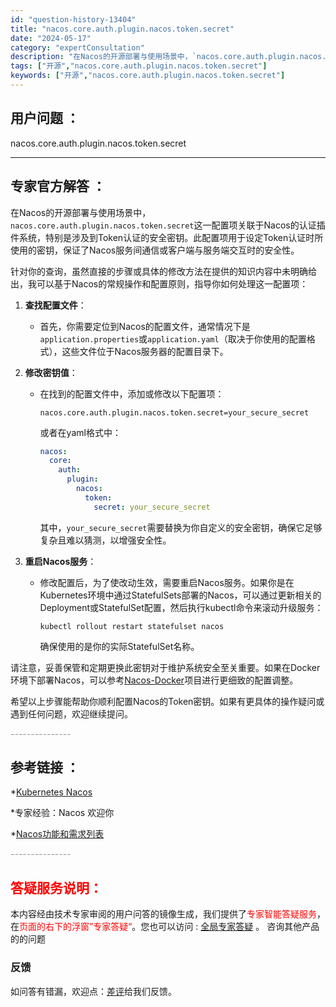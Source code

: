 ```yaml
---
id: "question-history-13404"
title: "nacos.core.auth.plugin.nacos.token.secret"
date: "2024-05-17"
category: "expertConsultation"
description: "在Nacos的开源部署与使用场景中，`nacos.core.auth.plugin.nacos.token.secret`这一配置项关联于Nacos的认证插件系统，特别是涉及到Token认证的安全密钥。此配置项用于设定Token认证时所使用的密钥，保证了Nacos服务间通信或客户端与服务端交互时的安"
tags: ["开源","nacos.core.auth.plugin.nacos.token.secret"]
keywords: ["开源","nacos.core.auth.plugin.nacos.token.secret"]
---
```


## 用户问题 ： 
 nacos.core.auth.plugin.nacos.token.secret  

---------------
## 专家官方解答 ：

在Nacos的开源部署与使用场景中，`nacos.core.auth.plugin.nacos.token.secret`这一配置项关联于Nacos的认证插件系统，特别是涉及到Token认证的安全密钥。此配置项用于设定Token认证时所使用的密钥，保证了Nacos服务间通信或客户端与服务端交互时的安全性。

针对你的查询，虽然直接的步骤或具体的修改方法在提供的知识内容中未明确给出，我可以基于Nacos的常规操作和配置原则，指导你如何处理这一配置项：

1. **查找配置文件**：
   - 首先，你需要定位到Nacos的配置文件，通常情况下是`application.properties`或`application.yaml`（取决于你使用的配置格式），这些文件位于Nacos服务器的配置目录下。

2. **修改密钥值**：
   - 在找到的配置文件中，添加或修改以下配置项：
     ```properties
     nacos.core.auth.plugin.nacos.token.secret=your_secure_secret
     ```
     或者在yaml格式中：
     ```yaml
     nacos:
       core:
         auth:
           plugin:
             nacos:
               token:
                 secret: your_secure_secret
     ```
     其中，`your_secure_secret`需要替换为你自定义的安全密钥，确保它足够复杂且难以猜测，以增强安全性。

3. **重启Nacos服务**：
   - 修改配置后，为了使改动生效，需要重启Nacos服务。如果你是在Kubernetes环境中通过StatefulSets部署的Nacos，可以通过更新相关的Deployment或StatefulSet配置，然后执行kubectl命令来滚动升级服务：
     ```shell
     kubectl rollout restart statefulset nacos
     ```
     确保使用的是你的实际StatefulSet名称。

请注意，妥善保管和定期更换此密钥对于维护系统安全至关重要。如果在Docker环境下部署Nacos，可以参考[Nacos-Docker](https://github.com/nacos-group/nacos-docker)项目进行更细致的配置调整。

希望以上步骤能帮助你顺利配置Nacos的Token密钥。如果有更具体的操作疑问或遇到任何问题，欢迎继续提问。


<font color="#949494">---------------</font> 


## 参考链接 ：

*[Kubernetes Nacos](https://nacos.io/docs/latest/quickstart/quick-start-kubernetes)
 
 *专家经验：Nacos 欢迎你 
 
 *[Nacos功能和需求列表](https://nacos.io/docs/latest/archive/feature-list)


 <font color="#949494">---------------</font> 
 


## <font color="#FF0000">答疑服务说明：</font> 

本内容经由技术专家审阅的用户问答的镜像生成，我们提供了<font color="#FF0000">专家智能答疑服务</font>，在<font color="#FF0000">页面的右下的浮窗”专家答疑“</font>。您也可以访问 : [全局专家答疑](https://answer.opensource.alibaba.com/docs/intro) 。 咨询其他产品的的问题

### 反馈
如问答有错漏，欢迎点：[差评](https://ai.nacos.io/user/feedbackByEnhancerGradePOJOID?enhancerGradePOJOId=13887)给我们反馈。
